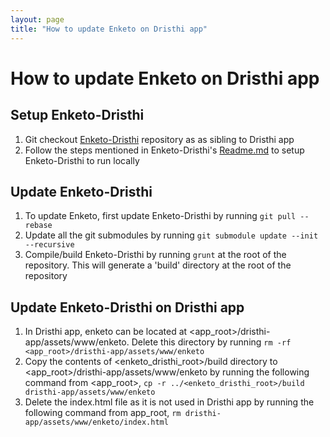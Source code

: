 ```yaml
---
layout: page
title: "How to update Enketo on Dristhi app"
---
```


# How to update Enketo on Dristhi app

## Setup Enketo-Dristhi
1. Git checkout [Enketo-Dristhi][1] repository as as sibling to Dristhi app
2. Follow the steps mentioned in Enketo-Dristhi's [Readme.md][2] to setup Enketo-Dristhi to run locally

## Update Enketo-Dristhi
1. To update Enketo, first update Enketo-Dristhi by running `git pull --rebase`
2. Update all the git submodules by running `git submodule update --init --recursive`
3. Compile/build Enketo-Dristhi by running `grunt` at the root of the repository. This will generate a 'build' directory at the root of the repository

## Update Enketo-Dristhi on Dristhi app
1. In Dristhi app, enketo can be located at <app_root>/dristhi-app/assets/www/enketo. Delete this directory by running `rm -rf <app_root>/dristhi-app/assets/www/enketo`
2. Copy the contents of <enketo_dristhi_root>/build directory to <app_root>/dristhi-app/assets/www/enketo by running the following command from <app_root>, `cp -r ../<enketo_dristhi_root>/build dristhi-app/assets/www/enketo`
3. Delete the index.html file as it is not used in Dristhi app by running the following command from app_root, `rm dristhi-app/assets/www/enketo/index.html`

[1]: https://github.com/MartijnR/enketo-dristhi
[2]: https://github.com/MartijnR/enketo-dristhi/blob/master/README.md